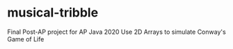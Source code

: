 # musical-tribble
Final Post-AP project for AP Java 2020
Use 2D Arrays to simulate Conway's Game of Life
